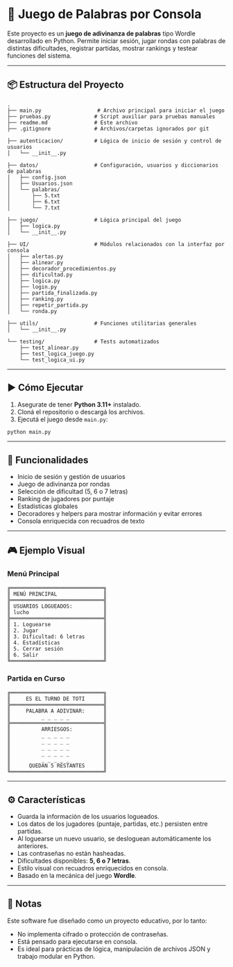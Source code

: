 
# 🧠 Juego de Palabras por Consola

Este proyecto es un **juego de adivinanza de palabras** tipo Wordle desarrollado en Python. Permite iniciar sesión, jugar rondas con palabras de distintas dificultades, registrar partidas, mostrar rankings y testear funciones del sistema.

---

## 📦 Estructura del Proyecto

```
.
├── main.py                  # Archivo principal para iniciar el juego
├── pruebas.py              # Script auxiliar para pruebas manuales
├── readme.md               # Este archivo
├── .gitignore              # Archivos/carpetas ignorados por git

├── autenticacion/          # Lógica de inicio de sesión y control de usuarios
│   └── __init__.py

├── datos/                  # Configuración, usuarios y diccionarios de palabras
│   ├── config.json
│   ├── Usuarios.json
│   └── palabras/
│       ├── 5.txt
│       ├── 6.txt
│       └── 7.txt

├── juego/                  # Lógica principal del juego
│   ├── logica.py
│   └── __init__.py

├── UI/                     # Módulos relacionados con la interfaz por consola
│   ├── alertas.py
│   ├── alinear.py
│   ├── decorador_procedimientos.py
│   ├── dificultad.py
│   ├── logica.py
│   ├── login.py
│   ├── partida_finalizada.py
│   ├── ranking.py
│   ├── repetir_partida.py
│   └── ronda.py

├── utils/                  # Funciones utilitarias generales
│   └── __init__.py

└── testing/                # Tests automatizados
    ├── test_alinear.py
    ├── test_logica_juego.py
    └── test_logica_ui.py
```

---

## ▶️ Cómo Ejecutar

1. Asegurate de tener **Python 3.11+** instalado.
2. Cloná el repositorio o descargá los archivos.
3. Ejecutá el juego desde `main.py`:

```bash
python main.py
```

---

## 🧰 Funcionalidades

- Inicio de sesión y gestión de usuarios
- Juego de adivinanza por rondas
- Selección de dificultad (5, 6 o 7 letras)
- Ranking de jugadores por puntaje
- Estadisticas globales
- Decoradores y helpers para mostrar información y evitar errores
- Consola enriquecida con recuadros de texto

---

## 🎮 Ejemplo Visual

### Menú Principal

```
╔══════════════════════════════╗ 
║ MENÚ PRINCIPAL               ║
╠══════════════════════════════╣
║ USUARIOS LOGUEADOS:          ║
║ lucho                        ║
╠══════════════════════════════╣
║ 1. Loguearse                 ║
║ 2. Jugar                     ║
║ 3. Dificultad: 6 letras      ║
║ 4. Estadísticas              ║
║ 5. Cerrar sesión             ║
║ 6. Salir                     ║
╚══════════════════════════════╝
```

### Partida en Curso

```
╔══════════════════════════════╗
║     ES EL TURNO DE TOTI      ║
╠══════════════════════════════╣
║     PALABRA A ADIVINAR:      ║
║          _ _ _ _ _           ║
╠══════════════════════════════╣
║          ARRIESGOS:          ║
║          _ _ _ _ _           ║
║          _ _ _ _ _           ║
║          _ _ _ _ _           ║
║          _ _ _ _ _           ║
║          _ _ _ _ _           ║
║      QUEDAN 5 RESTANTES      ║
╚══════════════════════════════╝
```

---

## ⚙️ Características

- Guarda la información de los usuarios logueados.
- Los datos de los jugadores (puntaje, partidas, etc.) persisten entre partidas.
- Al loguearse un nuevo usuario, se desloguean automáticamente los anteriores.
- Las contraseñas no están hasheadas.
- Dificultades disponibles: **5, 6 o 7 letras**.
- Estilo visual con recuadros enriquecidos en consola.
- Basado en la mecánica del juego **Wordle**.

---

## 📌 Notas

Este software fue diseñado como un proyecto educativo, por lo tanto:

- No implementa cifrado o protección de contraseñas.
- Está pensado para ejecutarse en consola.
- Es ideal para prácticas de lógica, manipulación de archivos JSON y trabajo modular en Python.
